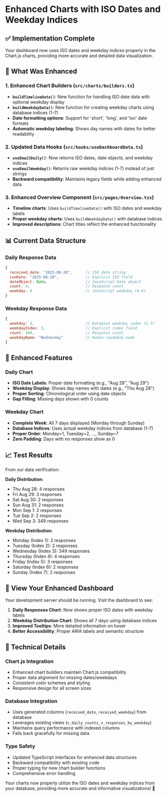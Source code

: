 # Enhanced Charts with ISO Dates and Weekday Indices

## ✅ Implementation Complete

Your dashboard now uses ISO dates and weekday indices properly in the Chart.js charts, providing more accurate and detailed data visualization.

## 🔧 What Was Enhanced

### 1. **Enhanced Chart Builders** (`src/charts/builders.ts`)
- **`buildTimelineData()`**: New function for handling ISO date data with optional weekday display
- **`buildWeekdayData()`**: New function for creating weekday charts using database indices (1-7)
- **Date formatting options**: Support for 'short', 'long', and 'iso' date formats
- **Automatic weekday labeling**: Shows day names with dates for better readability

### 2. **Updated Data Hooks** (`src/hooks/useDashboardData.ts`)
- **`useEmailDaily()`**: Now returns ISO dates, date objects, and weekday indices
- **`useEmailWeekday()`**: Returns raw weekday indices (1-7) instead of just strings
- **Backward compatibility**: Maintains legacy fields while adding enhanced data

### 3. **Enhanced Overview Component** (`src/pages/Overview.tsx`)
- **Timeline charts**: Uses `buildTimelineData()` with ISO dates and weekday labels
- **Proper weekday charts**: Uses `buildWeekdayData()` with database indices
- **Improved descriptions**: Chart titles reflect the enhanced functionality

## 📊 Current Data Structure

### Daily Response Data
```javascript
{
  received_date: "2025-08-28",      // ISO date string
  isoDate: "2025-08-28",            // Explicit ISO field
  dateObject: Date,                 // JavaScript Date object
  count: 4,                         // Response count
  weekday: 4                        // JavaScript weekday (0-6)
}
```

### Weekday Response Data
```javascript
{
  weekday: 3,                       // Database weekday index (1-7)
  weekdayIndex: 3,                  // Explicit index field
  count: 349,                       // Response count
  weekdayName: "Wednesday"          // Human-readable name
}
```

## 🎯 Enhanced Features

### Daily Chart
- **ISO Date Labels**: Proper date formatting (e.g., "Aug 28", "Aug 29")
- **Weekday Display**: Shows day names with dates (e.g., "Thu Aug 28")
- **Proper Sorting**: Chronological order using date objects
- **Gap Filling**: Missing days shown with 0 counts

### Weekday Chart
- **Complete Week**: All 7 days displayed (Monday through Sunday)
- **Database Indices**: Uses actual weekday indices from database (1-7)
- **Proper Order**: Monday=1, Tuesday=2, ..., Sunday=7
- **Zero Padding**: Days with no responses show as 0

## 📈 Test Results

From our data verification:

**Daily Distribution:**
- Thu Aug 28: 4 responses
- Fri Aug 29: 3 responses  
- Sat Aug 30: 2 responses
- Sun Aug 31: 2 responses
- Mon Sep 1: 2 responses
- Tue Sep 2: 2 responses
- Wed Sep 3: 349 responses

**Weekday Distribution:**
- Monday (Index 1): 2 responses
- Tuesday (Index 2): 2 responses  
- Wednesday (Index 3): 349 responses
- Thursday (Index 4): 4 responses
- Friday (Index 5): 3 responses
- Saturday (Index 6): 2 responses
- Sunday (Index 7): 2 responses

## 🚀 View Your Enhanced Dashboard

Your development server should be running. Visit the dashboard to see:

1. **Daily Responses Chart**: Now shows proper ISO dates with weekday labels
2. **Weekday Distribution Chart**: Shows all 7 days using database indices
3. **Improved Tooltips**: More detailed information on hover
4. **Better Accessibility**: Proper ARIA labels and semantic structure

## 🔧 Technical Details

### Chart.js Integration
- Enhanced chart builders maintain Chart.js compatibility
- Proper data alignment for missing dates/weekdays
- Consistent color schemes and styling
- Responsive design for all screen sizes

### Database Integration
- Uses generated columns (`received_date`, `received_weekday`) from database
- Leverages existing views (`v_daily_counts`, `v_responses_by_weekday`)
- Maintains query performance with indexed columns
- Falls back gracefully for missing data

### Type Safety
- Updated TypeScript interfaces for enhanced data structures
- Backward compatibility with existing code
- Proper typing for new chart builder functions
- Comprehensive error handling

Your charts now properly utilize the ISO dates and weekday indices from your database, providing more accurate and informative visualizations! 🎉
